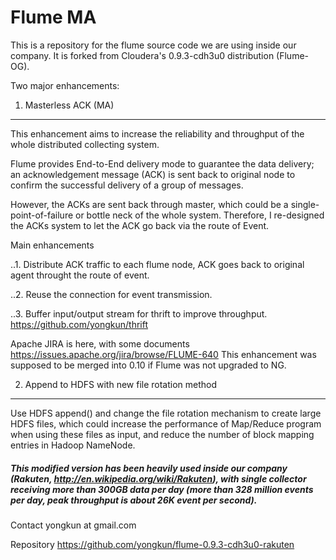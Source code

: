 Flume MA
========

This is a repository for the flume source code we are using inside our company.
It is forked from Cloudera's 0.9.3-cdh3u0 distribution (Flume-OG).

Two major enhancements:

1. Masterless ACK (MA)
----------------------

This enhancement aims to increase the reliability and throughput of the whole distributed collecting system.

Flume provides End-to-End delivery mode to guarantee the data delivery; an acknowledgement message (ACK) is sent back to original node to confirm the successful delivery of a group of messages. 

However, the ACKs are sent back through master, which could be a single-point-of-failure or bottle neck of the whole system.
Therefore, I re-designed the ACKs system to let the ACK go back via the route of Event.

Main enhancements

..1. Distribute ACK traffic to each flume node, ACK goes back to original agent throught the route of event.

..2. Reuse the connection for event transmission.

..3. Buffer input/output stream for thrift to improve throughput. https://github.com/yongkun/thrift

Apache JIRA is here, with some documents https://issues.apache.org/jira/browse/FLUME-640
This enhancement was supposed to be merged into 0.10 if Flume was not upgraded to NG.

2. Append to HDFS with new file rotation method
-----------------------------------------------

Use HDFS append() and change the file rotation mechanism to create large HDFS files, which could increase the performance of Map/Reduce program when using these files as input, and reduce the number of block mapping entries in Hadoop NameNode.



##### This modified version has been heavily used inside our company (Rakuten, http://en.wikipedia.org/wiki/Rakuten), with single collector receiving more than 300GB data per day (more than 328 million events per day, peak throughput is about 26K event per second).

Contact
yongkun at gmail.com

Repository
https://github.com/yongkun/flume-0.9.3-cdh3u0-rakuten
